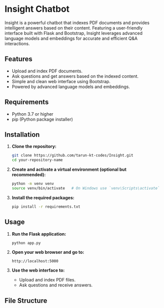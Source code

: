 # Insight Chatbot

Insight is a powerful chatbot that indexes PDF documents and provides intelligent answers based on their content. Featuring a user-friendly interface built with Flask and Bootstrap, Insight leverages advanced language models and embeddings for accurate and efficient Q&A interactions.

## Features

- Upload and index PDF documents.
- Ask questions and get answers based on the indexed content.
- Simple and clean web interface using Bootstrap.
- Powered by advanced language models and embeddings.

## Requirements

- Python 3.7 or higher
- pip (Python package installer)

## Installation

1. **Clone the repository:**

    ```sh
    git clone https://github.com/tarun-kt-codes/Insight.git
    cd your-repository-name
    ```

2. **Create and activate a virtual environment (optional but recommended):**

    ```sh
    python -m venv venv
    source venv/bin/activate   # On Windows use `venv\Scripts\activate`
    ```

3. **Install the required packages:**

    ```sh
    pip install -r requirements.txt
    ```

## Usage

1. **Run the Flask application:**

    ```sh
    python app.py
    ```

2. **Open your web browser and go to:**

    ```
    http://localhost:5000
    ```

3. **Use the web interface to:**
    - Upload and index PDF files.
    - Ask questions and receive answers.

## File Structure

